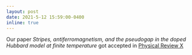 ```yaml
---
layout: post
date: 2021-5-12 15:59:00-0400
inline: true
---
```


Our paper  <i> Stripes, antiferromagnetism, and the pseudogap in the doped Hubbard model at finite temperature
</i> got accepted in <a href="https://journals.aps.org/prx/accepted/7a071KcdK3a1690ee576171154d492d96c24264fe">Physical Review X</a>
